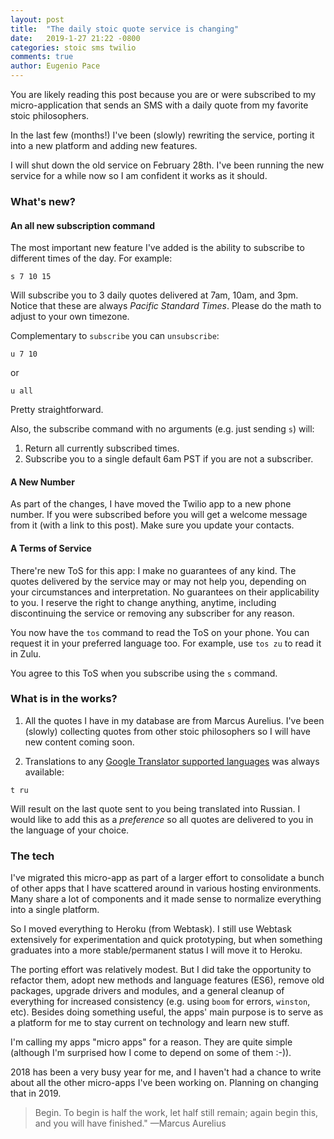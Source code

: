 ```yaml
---
layout: post
title:  "The daily stoic quote service is changing"
date:   2019-1-27 21:22 -0800
categories: stoic sms twilio
comments: true
author: Eugenio Pace
---
```


You are likely reading this post because you are or were subscribed to my micro-application that sends an SMS with a daily quote from my favorite stoic philosophers.

In the last few (months!) I've been (slowly) rewriting the service, porting it into a new platform and adding new features.

I will shut down the old service on February 28th. I've been running the new service for a while now so I am confident it works as it should.

### What's new?

#### An all new subscription command

The most important new feature I've added is the ability to subscribe to different times of the day. For example:

```
s 7 10 15
```

Will subscribe you to 3 daily quotes delivered at 7am, 10am, and 3pm. Notice that these are always *Pacific Standard Times*. Please do the math to adjust to your own timezone.

Complementary to `subscribe` you can `unsubscribe`:

```
u 7 10
```

or

```
u all
```

Pretty straightforward.

Also, the subscribe command with no arguments (e.g. just sending `s`) will:

1. Return all currently subscribed times.
2. Subscribe you to a single default 6am PST if you are not a subscriber.

#### A New Number
As part of the changes, I have moved the Twilio app to a new phone number. If you were subscribed before you will get a welcome message from it (with a link to this post). Make sure you update your contacts.

#### A Terms of Service
There're new ToS for this app: I make no guarantees of any kind. The quotes delivered by the service may or may not help you, depending on your circumstances and interpretation. No guarantees on their applicability to you. I reserve the right to change anything, anytime, including discontinuing the service or removing any subscriber for any reason. 

You now have the `tos` command to read the ToS on your phone. You can request it in your preferred language too. For example, use `tos zu` to read it in Zulu. 

You agree to this ToS when you subscribe using the `s` command. 

### What is in the works?

1. All the quotes I have in my database are from Marcus Aurelius. I've been (slowly) collecting quotes from other stoic philosophers so I will have new content coming soon.

2. Translations to any [Google Translator supported languages](https://translate.google.com/intl/en/about/languages/) was always available:

```
t ru
```

Will result on the last quote sent to you being translated into Russian. I would like to add this as a _preference_ so all quotes are delivered to you in the language of your choice.

### The tech

I've migrated this micro-app as part of a larger effort to consolidate a bunch of other apps that I have scattered around in various hosting environments. Many share a lot of components and it made sense to normalize everything into a single platform.

So I moved everything to Heroku (from Webtask). I still use Webtask extensively for experimentation and quick prototyping, but when something graduates into a more stable/permanent status I will move it to Heroku.

The porting effort was relatively modest. But I did take the opportunity to refactor them, adopt new methods and language features (ES6), remove old packages, upgrade drivers and modules, and a general cleanup of everything for increased consistency (e.g. using `boom` for errors, `winston`, etc). Besides doing something useful, the apps' main purpose is to serve as a platform for me to stay current on technology and learn new stuff.

I'm calling my apps "micro apps" for a reason. They are quite simple (although I'm surprised how I come to depend on some of them :-)). 

2018 has been a very busy year for me, and I haven't had a chance to write about all the other micro-apps I've been working on. Planning on changing that in 2019.


> Begin. To begin is half the work, let half still remain; again begin this, and you will have finished." —Marcus Aurelius

